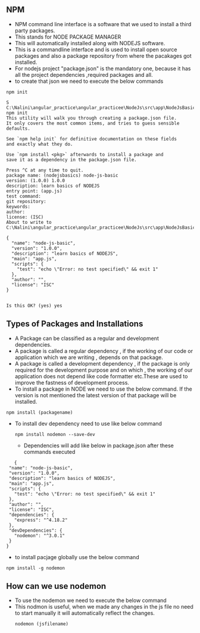 ## NPM
- NPM command line interface is a software that we used to install a third party packages.
- This stands for NODE PACKAGE MANAGER
- This will automatically installed along with NODEJS software.
- This is a commandline interface and is used to install open source packages and also a package repository from where the pacakages got installed.
- For nodejs project "package.json" is the mandatory one, because it has all the project dependencies ,required packages and all.
- to create that json we need to execute the below commands

```
npm init
```

```
S C:\Nalini\angular_practice\angular_practicee\NodeJs\src\app\NodeJsBasics> npm init 
This utility will walk you through creating a package.json file.
It only covers the most common items, and tries to guess sensible defaults.

See `npm help init` for definitive documentation on these fields
and exactly what they do.

Use `npm install <pkg>` afterwards to install a package and
save it as a dependency in the package.json file.

Press ^C at any time to quit.
package name: (nodejsbasics) node-js-basic
version: (1.0.0) 1.0.0
description: learn basics of NODEJS
entry point: (app.js)                                                                                                                
test command:                                                                                                                        
git repository:                                                                                                                      
keywords:                                                                                                                            
author:                                                                                                                              
license: (ISC)                                                                                                                       
About to write to C:\Nalini\angular_practice\angular_practicee\NodeJs\src\app\NodeJsBasics\package.json:

{
  "name": "node-js-basic",
  "version": "1.0.0",
  "description": "learn basics of NODEJS",
  "main": "app.js",
  "scripts": {
    "test": "echo \"Error: no test specified\" && exit 1"
  },
  "author": "",
  "license": "ISC"
}


Is this OK? (yes) yes
```

## Types of Packages and Installations
- A Package can be classified as a regular and development dependencies.
- A package is called a regular dependency , if the working of our code or application which we are writing , depends on that package.
- A package is called a development dependency , if the package is only required for the development purpose and on which , the working of our application does not depend like code formatter etc.These are used to improve the fastness of development process.
- To install a package in NODE we need to use the below command. If the version is not mentioned the latest version of that package will be installed.

```
npm install (packagename)
```

- To install dev dependency need to use like below command
  ```
  npm install nodemon --save-dev
  ```

  - Dependencies will add like below in package.json after these commands executed
    
 ```
    {
  "name": "node-js-basic",
  "version": "1.0.0",
  "description": "learn basics of NODEJS",
  "main": "app.js",
  "scripts": {
    "test": "echo \"Error: no test specified\" && exit 1"
  },
  "author": "",
  "license": "ISC",
  "dependencies": {
    "express": "^4.18.2"
  },
  "devDependencies": {
    "nodemon": "^3.0.1"
  }
}
```

- to install pacjage globally use the below command
```
npm install -g nodemon
```

## How can we use nodemon
- To use the nodemon we need to execute the below command
- This nodmon is useful, when we made any changes in the js file no need to start manually it will automatically reflect the changes.
  ```
  nodemon (jsfilename)
  ```





